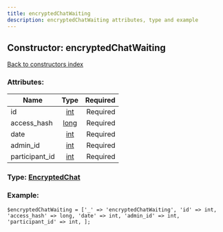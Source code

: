 ```yaml
---
title: encryptedChatWaiting
description: encryptedChatWaiting attributes, type and example
---
```

## Constructor: encryptedChatWaiting  
[Back to constructors index](index.md)



### Attributes:

| Name     |    Type       | Required |
|----------|:-------------:|---------:|
|id|[int](../types/int.md) | Required|
|access\_hash|[long](../types/long.md) | Required|
|date|[int](../types/int.md) | Required|
|admin\_id|[int](../types/int.md) | Required|
|participant\_id|[int](../types/int.md) | Required|



### Type: [EncryptedChat](../types/EncryptedChat.md)


### Example:

```
$encryptedChatWaiting = ['_' => 'encryptedChatWaiting', 'id' => int, 'access_hash' => long, 'date' => int, 'admin_id' => int, 'participant_id' => int, ];
```  

